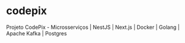 # codepix
Projeto CodePix - Microsserviços | NestJS | Next.js | Docker | Golang | Apache Kafka | Postgres 
